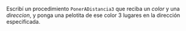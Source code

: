 Escribí un procedimiento `PonerADistancia3` que reciba un _color_ y una _direccion_, y ponga una pelotita de ese color 3 lugares en la dirección especificada.